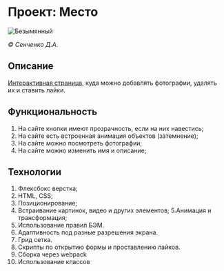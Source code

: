 # Проект: Место
![Безымянный](https://user-images.githubusercontent.com/114693652/209224670-dc6a243c-a202-4b03-be4c-9c924ef1a715.png)


*© Сенченко Д.А.*


## Описание
[Интерактивная страница](https://dmitrysa1996.github.io/mesto/), куда можно добавлять фотографии, удалять их и ставить лайки.

## Функциональность
1. На сайте кнопки имеют прозрачность, если на них навестись;
2. На сайте есть встроенная анимация объектов (затемнение);
3. На сайте можно посмотреть фотографии;
4. На сайте можно изменить имя и описание;

## Технологии
1. Флексбокс верстка;
2. HTML, CSS;
3. Позиционирование;
4. Встраивание картинок, видео и других элементов;
5.Анимация и трансформация;
6. Использование правил БЭМ.
7. Адаптивность под разные разрешения экрана.
8. Грид сетка.
9. Скрипты по открытию формы и проставлению лайков.
10. Сборка через webpack
11. Использование классов
